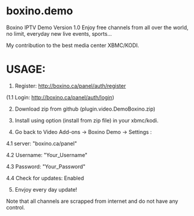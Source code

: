# boxino.demo
Boxino IPTV Demo Version 1.0
Enjoy free channels from all over the world,
no limit, everyday new live events, sports...

My contribution to the best media center XBMC/KODI.

USAGE:
============

1. Register: http://boxino.ca/panel/auth/register

  (1.1 Login: http://boxino.ca/panel/auth/login)

2. Download zip from github (plugin.video.DemoBoxino.zip)

3. Install using option (install from zip file) in your xbmc/kodi.

4. Go back to Video Add-ons -> Boxino Demo -> Settings :

  4.1 server:   "boxino.ca/panel"

  4.2 Username: "Your_Username"

  4.3 Password: "Your_Password"

  4.4 Check for updates: Enabled

5. Envjoy every day update!

Note that all channels are scrapped from internet and do not have any control.
